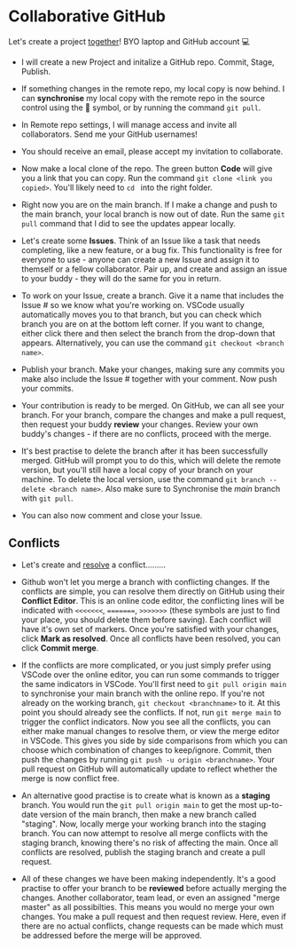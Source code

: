 # Collaborative GitHub

Let's create a project [together](https://medium.com/@jonathanmines/the-ultimate-github-collaboration-guide-df816e98fb67)! BYO laptop and GitHub account 💻

- I will create a new Project and initalize a GitHub repo. Commit, Stage, Publish.

- If something changes in the remote repo, my local copy is now behind. I can **synchronise** my local copy with the remote repo in the source control using the 🔁 symbol, or by running the command `git pull`.

- In Remote repo settings, I will manage access and invite all collaborators. Send me your GitHub usernames!

- You should receive an email, please accept my invitation to collaborate.

- Now make a local clone of the repo. The green button **Code** will give you a link that you can copy. Run the command `git clone <link you copied>`. You'll likely need to `cd ` into the right folder.

- Right now you are on the main branch. If I make a change and push to the main branch, your local branch is now out of date. Run the same `git pull` command that I did to see the updates appear locally.

- Let's create some **Issues**. Think of an Issue like a task that needs completing, like a new feature, or a bug fix. This functionality is free for everyone to use - anyone can create a new Issue and assign it to themself or a fellow collaborator. Pair up, and create and assign an issue to your buddy - they will do the same for you in return.

- To work on your Issue, create a branch. Give it a name that includes the Issue # so we know what you're working on. VSCode usually automatically moves you to that branch, but you can check which branch you are on at the bottom left corner. If you want to change, either click there and then select the branch from the drop-down that appears. Alternatively, you can use the command `git checkout <branch name>`.

- Publish your branch. Make your changes, making sure any commits you make also include the Issue # together with your comment. Now push your commits.

- Your contribution is ready to be merged. On GitHub, we can all see your branch. For your branch, compare the changes and make a pull request, then request your buddy **review** your changes. Review your own buddy's changes - if there are no conflicts, proceed with the merge.

- It's best practise to delete the branch after it has been successfully merged. GitHub will prompt you to do this, which will delete the remote version, but you'll still have a local copy of your branch on your machine. To delete the local version, use the command `git branch --delete <branch name>`. Also make sure to Synchronise the _main_ branch with `git pull`.

- You can also now comment and close your Issue.

## Conflicts

- Let's create and [resolve](https://docs.github.com/en/pull-requests/collaborating-with-pull-requests/addressing-merge-conflicts/about-merge-conflicts) a conflict.........

- Github won't let you merge a branch with conflicting changes. If the conflicts are simple, you can resolve them directly on GitHub using their **Conflict Editor**. This is an online code editor, the conflicting lines will be indicated with `<<<<<<<`, `=======`, `>>>>>>>` (these symbols are just to find your place, you should delete them before saving). Each conflict will have it's own set of markers. Once you're satisfied with your changes, click **Mark as resolved**. Once all conflicts have been resolved, you can click **Commit merge**.

- If the conflicts are more complicated, or you just simply prefer using VSCode over the online editor, you can run some commands to trigger the same indicators in VSCode. You'll first need to `git pull origin main` to synchronise your main branch with the online repo. If you're not already on the working branch, `git checkout <branchname>` to it. At this point you should already see the conflicts. If not, run `git merge main` to trigger the conflict indicators. Now you see all the conflicts, you can either make manual changes to resolve them, or view the merge editor in VSCode. This gives you side by side comparisons from which you can choose which combination of changes to keep/ignore. Commit, then push the changes by running `git push -u origin <branchname>`. Your pull request on GitHub will automatically update to reflect whether the merge is now conflict free.

- An alternative good practise is to create what is known as a **staging** branch. You would run the `git pull origin main` to get the most up-to-date version of the main branch, then make a new branch called "staging". Now, locally merge your working branch into the staging branch. You can now attempt to resolve all merge conflicts with the staging branch, knowing there's no risk of affecting the main. Once all conflicts are resolved, publish the staging branch and create a pull request.

- All of these changes we have been making independently. It's a good practise to offer your branch to be **reviewed** before actually merging the changes. Another collaborator, team lead, or even an assigned "merge master" as all possibilties. This means you would no merge your own changes. You make a pull request and then request review. Here, even if there are no actual conflicts, change requests can be made which must be addressed before the merge will be approved.
